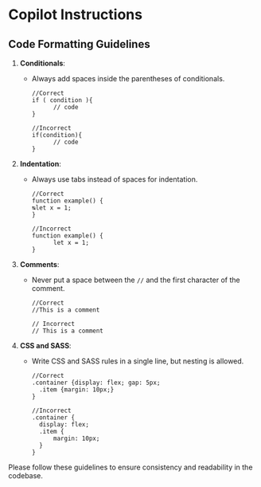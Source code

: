 # Copilot Instructions

## Code Formatting Guidelines

1. **Conditionals**:
	- Always add spaces inside the parentheses of conditionals.
	  ```
	  //Correct
	  if ( condition ){
			// code
	  }

	  //Incorrect
	  if(condition){
			// code
	  }
	  ```

2. **Indentation**:
	- Always use tabs instead of spaces for indentation.
	  ```
	  //Correct
	  function example() {
	  ↹let x = 1;
	  }

	  //Incorrect
	  function example() {
			let x = 1;
	  }
	  ```

3. **Comments**:
	- Never put a space between the `//` and the first character of the comment.
	  ```
	  //Correct
	  //This is a comment

	  // Incorrect
	  // This is a comment
	  ```

4. **CSS and SASS**:
	- Write CSS and SASS rules in a single line, but nesting is allowed.
	  ```
	  //Correct
	  .container {display: flex; gap: 5px;
	  	.item {margin: 10px;}
	  }

	  //Incorrect
	  .container {
	  	display: flex;
	  	.item {
	  		margin: 10px;
		}
	  }
	  ```

Please follow these guidelines to ensure consistency and readability in the codebase.